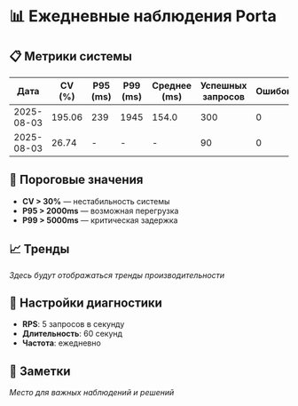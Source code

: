 # 📊 Ежедневные наблюдения Porta

## 📋 Метрики системы

| Дата       | CV (%) | P95 (ms) | P99 (ms) | Среднее (ms) | Успешных запросов | Ошибок | Комментарий |
|------------|--------|----------|----------|--------------|-------------------|--------|-------------|
| 2025-08-03 | 195.06 | 239      | 1945     | 154.0        | 300               | 0      | Высокий CV при 5 RPS |
| 2025-08-03 | 26.74  | -        | -        | -            | 90                | 0      | Стабильно при 3 RPS |

## 🎯 Пороговые значения

- **CV > 30%** — нестабильность системы
- **P95 > 2000ms** — возможная перегрузка
- **P99 > 5000ms** — критическая задержка

## 📈 Тренды

*Здесь будут отображаться тренды производительности*

## 🔧 Настройки диагностики

- **RPS**: 5 запросов в секунду
- **Длительность**: 60 секунд
- **Частота**: ежедневно

## 📝 Заметки

*Место для важных наблюдений и решений* 